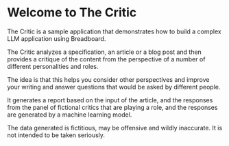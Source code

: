 # Welcome to The Critic

The Critic is a sample application that demonstrates how to build a complex LLM application using Breadboard.

The Critic analyzes a specification, an article or a blog post and then provides a critique of the content from the perspective of a number of different personalities and roles.

The idea is that this helps you consider other perspectives and improve your writing and answer questions that would be asked by different people.

It generates a report based on the input of the article, and the responses from the panel of fictional critics that are playing a role, and the responses are generated by a machine learning model.

The data generated is fictitious, may be offensive and wildly inaccurate. It is not intended to be taken seriously.
